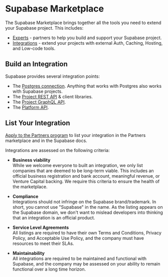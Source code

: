# Supabase Marketplace

The Supabase Marketplace brings together all the tools you need to extend your Supabase project. This includes:

- [Experts](https://supabase.com/partners/experts) - partners to help you build and support your Supabase project.
- [Integrations](https://supabase.com/partners/integrations) - extend your projects with external Auth, Caching, Hosting, and Low-code tools.

## Build an Integration

Supabase provides several integration points:

- The [Postgres connection](https://supabase.com/docs/guides/database/connecting-to-postgres). Anything that works with Postgres also works with Supabase projects.
- The [Project REST API](https://supabase.com/docs/guides/api#rest-api-overview) & client libraries.
- The [Project GraphQL API](https://supabase.com/docs/guides/api#graphql-api-overview).
- The [Platform API](https://supabase.com/docs/reference/api).

## List Your Integration

[Apply to the Partners program](https://supabase.com/partners/integrations#become-a-partner) to list your integration in the Partners marketplace and in the Supabase docs.

Integrations are assessed on the following criteria:

- **Business viability**  
  While we welcome everyone to built an integration, we only list companies that are deemed to be long-term viable. This includes an official business registration and bank account, meaningful revenue, or Venture Capital backing. We require this criteria to ensure the health of the marketplace.

- **Compliance**  
  Integrations should not infringe on the Supabase brand/trademark. In short, you cannot use "Supabase" in the name. As the listing appears on the Supabase domain, we don't want to mislead developers into thinking that an integration is an official product.

- **Service Level Agreements**  
  All listings are required to have their own Terms and Conditions, Privacy Policy, and Acceptable Use Policy, and the company must have resources to meet their SLAs.

- **Maintainability**  
  All integrations are required to be maintained and functional with Supabase, and the company may be assessed on your ability to remain functional over a long time horizon.
